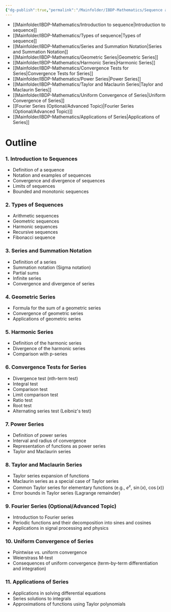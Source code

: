 ```yaml
---
{"dg-publish":true,"permalink":"/Mainfolder/IBDP-Mathematics/Sequence and Series/"}
---
```


- [[Mainfolder/IBDP-Mathematics/Introduction to sequence\|Introduction to sequence]]
- [[Mainfolder/IBDP-Mathematics/Types of sequence\|Types of sequence]]
- [[Mainfolder/IBDP-Mathematics/Series and Summation Notation\|Series and Summation Notation]]
- [[Mainfolder/IBDP-Mathematics/Geometric Series\|Geometric Series]]
- [[Mainfolder/IBDP-Mathematics/Harmonic Series\|Harmonic Series]]
- [[Mainfolder/IBDP-Mathematics/Convergence Tests for Series\|Convergence Tests for Series]]
- [[Mainfolder/IBDP-Mathematics/Power Series\|Power Series]]
- [[Mainfolder/IBDP-Mathematics/Taylor and Maclaurin Series\|Taylor and Maclaurin Series]]
- [[Mainfolder/IBDP-Mathematics/Uniform Convergence of Series\|Uniform Convergence of Series]]
- [[Fourier Series (Optional/Advanced Topic)\|Fourier Series (Optional/Advanced Topic)]]
- [[Mainfolder/IBDP-Mathematics/Applications of Series\|Applications of Series]]



# Outline  
### 1. **Introduction to Sequences**
   - Definition of a sequence
   - Notation and examples of sequences
   - Convergence and divergence of sequences
   - Limits of sequences
   - Bounded and monotonic sequences

### 2. **Types of Sequences**
   - Arithmetic sequences
   - Geometric sequences
   - Harmonic sequences
   - Recursive sequences
   - Fibonacci sequence

### 3. **Series and Summation Notation**
   - Definition of a series
   - Summation notation (Sigma notation)
   - Partial sums
   - Infinite series
   - Convergence and divergence of series

### 4. **Geometric Series**
   - Formula for the sum of a geometric series
   - Convergence of geometric series
   - Applications of geometric series

### 5. **Harmonic Series**
   - Definition of the harmonic series
   - Divergence of the harmonic series
   - Comparison with p-series

### 6. **Convergence Tests for Series**
   - Divergence test (nth-term test)
   - Integral test
   - Comparison test
   - Limit comparison test
   - Ratio test
   - Root test
   - Alternating series test (Leibniz's test)

### 7. **Power Series**
   - Definition of power series
   - Interval and radius of convergence
   - Representation of functions as power series
   - Taylor and Maclaurin series

### 8. **Taylor and Maclaurin Series**
   - Taylor series expansion of functions
   - Maclaurin series as a special case of Taylor series
   - Common Taylor series for elementary functions (e.g., $e^x$, $\sin(x)$, $\cos(x)$)
   - Error bounds in Taylor series (Lagrange remainder)

### 9. **Fourier Series** (Optional/Advanced Topic)
   - Introduction to Fourier series
   - Periodic functions and their decomposition into sines and cosines
   - Applications in signal processing and physics

### 10. **Uniform Convergence of Series**
   - Pointwise vs. uniform convergence
   - Weierstrass M-test
   - Consequences of uniform convergence (term-by-term differentiation and integration)

### 11. **Applications of Series**
   - Applications in solving differential equations
   - Series solutions to integrals
   - Approximations of functions using Taylor polynomials
